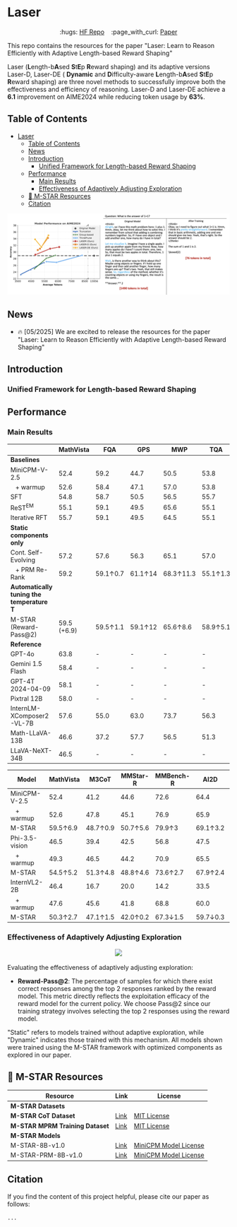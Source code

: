 # Laser

<p align="center">
  :hugs: <a href="https://huggingface.co/collections/hkust-nlp/laser-682c7d44f347ac572ec054d3">HF Repo</a>&nbsp;&nbsp;&nbsp;
  :page_with_curl: <a href="">Paper</a>
</p>

This repo contains the resources for the paper "Laser: Learn to Reason Efficiently with Adaptive Length-based Reward Shaping"

Laser (**L**ength-b**A**sed **S**t**E**p **R**eward shaping) and its adaptive versions Laser-D, Laser-DE ( **Dynamic** and **D**ifficulty-aware **L**ength-b**A**sed **S**t**E**p **R**eward shaping) are three novel methods to successfully improve both the effectiveness and efficiency of reasoning. Laser-D and Laser-DE achieve a **6.1** improvement on AIME2024 while reducing token usage by **63\%**.

## Table of Contents

- [Laser](#laser)
  - [Table of Contents](#table-of-contents)
  - [News](#news)
  - [Introduction](#introduction)
    - [Unified Framework for Length-based Reward Shaping](#unified-framework-for-length-based-reward-shaping)
  - [Performance](#performance)
    - [Main Results](#main-results)
    - [Effectiveness of Adaptively Adjusting Exploration](#effectiveness-of-adaptively-adjusting-exploration)
  - [:rocket: M-STAR Resources](#rocket-m-star-resources)
  - [Citation](#citation)

<p align="center">
  <img src="assets/main_figure.png" alt="Laser main figure">
</p> 

## News

- :fire: [05/2025] We are excited to release the resources for the paper "Laser: Learn to Reason Efficiently with Adaptive Length-based Reward Shaping"

## Introduction

### Unified Framework for Length-based Reward Shaping


## Performance

### Main Results

<div align="center">

|                            | MathVista | FQA   | GPS   | MWP   | TQA   | VQA   |
|----------------------------|-----------|-------|-------|-------|-------|-------|
| **Baselines**              |           |       |       |       |       |       |
| MiniCPM-V-2.5              | 52.4      | 59.2  | 44.7  | 50.5  | 53.8  | 48.0  |
| &nbsp;&nbsp;&nbsp;+ warmup | 52.6      | 58.4  | 47.1  | 57.0  | 53.8  | 45.8  |
| SFT                        | 54.8      | 58.7  | 50.5  | 56.5  | 55.7  | 50.8  |
| ReST<sup>EM</sup>          | 55.1      | 59.1  | 49.5  | 65.6  | 55.1  | 48.0  |
| Iterative RFT              | 55.7      | 59.1  | 49.5  | 64.5  | 55.1  | 47.5  |
| **Static components only** |           |       |       |       |       |       |
| Cont. Self-Evolving        | 57.2      | 57.6  | 56.3  | 65.1  | 57.0  | 49.7  |
| &nbsp;&nbsp;&nbsp;+ PRM Re-Rank | 59.2  | 59.1↑0.7 | 61.1↑14 | 68.3↑11.3 | 55.1↑1.3 | 51.4↑5.6 |
| **Automatically tuning the temperature T** |   |       |       |       |       |       |
| M-STAR (Reward-Pass@2)     | 59.5 (+6.9) | 59.5↑1.1 | 59.1↑12 | 65.6↑8.6 | 58.9↑5.1 | 54.2↑8.4 |
| **Reference**              |           |       |       |       |       |       |
| GPT-4o                     | 63.8      |   -    |   -    |   -    |   -    |    -   |
| Gemini 1.5 Flash           | 58.4      |   -    |   -    |   -    |   -    |    -   |
| GPT-4T 2024-04-09          | 58.1      |   -    |   -    |   -    |   -    |    -   |
| Pixtral 12B                | 58.0      |   -    |   -    |   -    |   -    |    -   |
| InternLM-XComposer2-VL-7B  | 57.6      |   55.0	|  63.0	|  73.7	|  56.3	|  39.7	|
| Math-LLaVA-13B             | 46.6      |   37.2	| 57.7	| 56.5	| 51.3	| 33.5	|
| LLaVA-NeXT-34B             | 46.5      |   -    |   -    |   -    |   -    |    -   |

</div>

<div align="center">

| Model                    | MathVista | M3CoT   | MMStar-R | MMBench-R | AI2D   | Average  |
|--------------------------|-----------|---------|----------|-----------|--------|----------|
| MiniCPM-V-2.5           | 52.4      | 41.2    | 44.6     | 72.6      | 64.4   | 55.0     |
| &nbsp;&nbsp;&nbsp;+ warmup | 52.6      | 47.8    | 45.1     | 76.9      | 65.9   | 57.7     |
| M-STAR                  | 59.5↑6.9  | 48.7↑0.9 | 50.7↑5.6 | 79.9↑3    | 69.1↑3.2 | 61.6↑3.9 |
| Phi-3.5-vision          | 46.5      | 39.4    | 42.5     | 56.8      | 47.5   | 46.5     |
| &nbsp;&nbsp;&nbsp;+ warmup | 49.3      | 46.5    | 44.2     | 70.9      | 65.5   | 55.3     |
| M-STAR                  | 54.5↑5.2  | 51.3↑4.8 | 48.8↑4.6 | 73.6↑2.7  | 67.9↑2.4 | 59.2↑3.9 |
| InternVL2-2B            | 46.4      | 16.7    | 20.0     | 14.2      | 33.5   | 26.2     |
| &nbsp;&nbsp;&nbsp;+ warmup | 47.6      | 45.6    | 41.8     | 68.8      | 60.0   | 52.8     |
| M-STAR                  | 50.3↑2.7  | 47.1↑1.5 | 42.0↑0.2 | 67.3↓1.5  | 59.7↓0.3 | 53.3↑0.5 |

</div>

### Effectiveness of Adaptively Adjusting Exploration

<p align="center">
  <img src="./assets/dynamic.png" width="500">
</p>

Evaluating the effectiveness of adaptively adjusting exploration:

- **Reward-Pass@2**: The percentage of samples for which there exist correct responses among the top 2 responses ranked by the reward model. This metric directly reflects the exploitation efficacy of the reward model for the current policy. We choose Pass@2 since our training strategy involves selecting the top 2 responses using the reward model.

"Static" refers to models trained without adaptive exploration, while "Dynamic" indicates those trained with this mechanism. All models shown were trained using the M-STAR framework with optimized components as explored in our paper.

## :rocket: M-STAR Resources
<div align="center">

| Resource                                       | Link     | License  |
|------------------------------------------------|-----------|------------|
| **M-STAR Datasets**                          
| **M-STAR CoT Dataset**                        | [Link](https://huggingface.co/collections/hkust-nlp/m-star-676bbf9f749dbf511e7c4a32)       | [MIT License](https://opensource.org/license/mit)
| **M-STAR MPRM Training Dataset**              | [Link](https://huggingface.co/collections/hkust-nlp/m-star-676bbf9f749dbf511e7c4a32)       | [MIT License](https://opensource.org/license/mit)
| **M-STAR Models**                                   |           |             |
| M-STAR-8B-v1.0                |  [Link](https://huggingface.co/hkust-nlp/mstar-8b-v1.0)         | [MiniCPM Model License](https://github.com/OpenBMB/MiniCPM/blob/main/MiniCPM%20Model%20License.md)             |
| M-STAR-PRM-8B-v1.0               |  [Link](https://huggingface.co/hkust-nlp/mstar-prm-8b-v1.0)      | [MiniCPM Model License](https://github.com/OpenBMB/MiniCPM/blob/main/MiniCPM%20Model%20License.md)             |
</div>


## Citation
If you find the content of this project helpful, please cite our paper as follows:

```
...
```